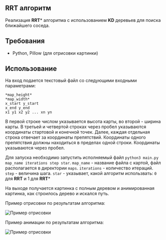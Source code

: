 ## RRT алгоритм
Реализация **RRT*** алгоритма с использованием **KD** деревьев для поиска ближайшего соседа.

## Требования
- Python, Pillow (для отрисовки картинки)

## Использование
На вход подается текстовый файл со следующими входными параметрами:
```
*map_height*
*map_width*
x_start y_start
x_end y_end
x1 y1 x2 y2 ... xn yn
```

В первой строке числом указывается высота карты, во второй - ширина карты. 
В третьей и четвертой строках через пробел указываются координаты стартовой и конечной точек.
Далее, каждая отдельная строка отвечает за координаты препятствий. Координаты одного препятствия
должны находиться в пределах одной строки. Координаты указываются через пробел.

Для запуска необходимо запустить исполняемый файл ```python3 main.py map_name iterations step star```. 
```map_name``` - название файла с картой, файл располагается в директории ```maps```.
```iterations``` - количество итераций. ```step``` - величина шага. 
```star``` - указывает, какой алгоритм использвать: `0` для **RRT** и 1 для **RRT*** 

На выходе получается картинка с полным деревом и анимированная картинка, как строилось дерево и искался путь.

Пример отрисовки по результатам алгоритма:

![Пример отрисовки](/images/res.png)

Пример анимации по результатам алгоритма:

![Пример отрисовки](/images/res.gif)